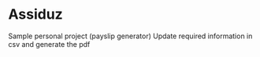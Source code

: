 # Assiduz
Sample personal project (payslip generator)
Update required information in csv and generate the pdf
